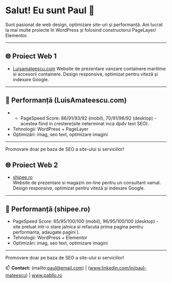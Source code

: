 # Salut! Eu sunt Paul 👋

Sunt pasionat de web design, optimizare site-uri și performanță. Am lucrat la mai multe proiecte în WordPress și folosind constructorul PageLayer/ Elementor.

---

## 🌐 Proiect Web 1

- [Luisamateescu.com](https://luisamateescu.com)
  Website de prezentare vanzare containere maritime si accesorii containere. Design responsive, optimizat pentru viteză și indexare Google.

---

## 🚀 Performanță (LuisAmateescu.com)

- - PageSpeed Score: 86/91/93/92 (mobil), 70/91/96/92 (desktop) - acestea fiind in crestere(site neterminat inca dpdv text SEO).
- Tehnologii: WordPress + PageLayer
- Optimizări: imag, seo text, optimizare imagini

---

Promovare doar pe baza de SEO a site-ului si serviciilor!

## 🌐 Proiect Web 2

- [shipee.ro](https://shipee.ro)  
  Website de prezentare si magazin on-line pentru un consultant vamal. Design responsive, optimizat pentru viteză și indexare Google.

---

## 🚀 Performanță (shipee.ro)

- PageSpeed Score: 65/95/100/100 (mobil), 96/95/100/100 (desktop) - site preluat intr-o stare jalnica si refacuta prima pagina pentru performanta, adaugate pagini ).
- Tehnologii: WordPress + Elementor
- Optimizări: imag, seo text, optimizare imagini

---

Promovare doar pe baza de SEO a site-ului si serviciilor!

📫 **Contact:** (mailto:paul@email.com) | (www.linkedin.com/in/paul-mateescu) | www.pabllo.ro
